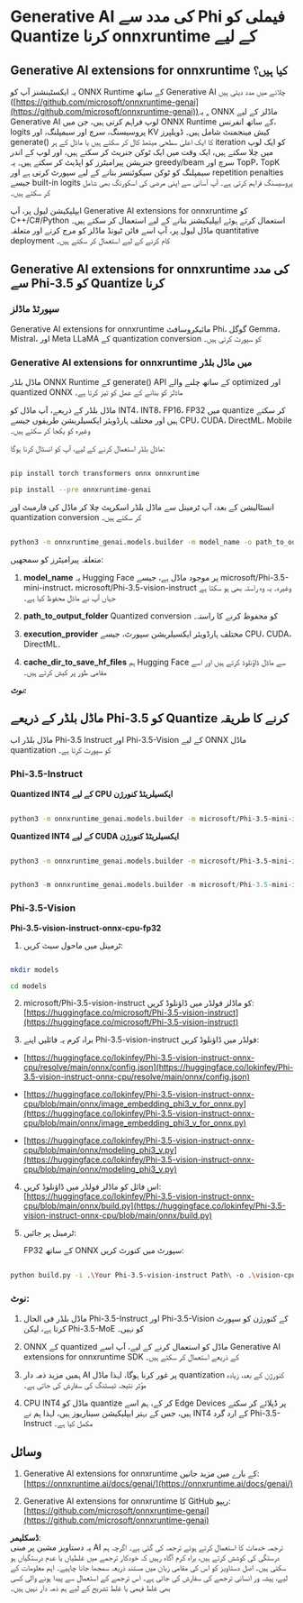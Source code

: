 # **Generative AI کی مدد سے Phi فیملی کو Quantize کرنا onnxruntime کے لیے**

## **Generative AI extensions for onnxruntime کیا ہیں؟**

یہ ایکسٹینشنز آپ کو ONNX Runtime کے ساتھ Generative AI چلانے میں مدد دیتی ہیں ([https://github.com/microsoft/onnxruntime-genai](https://github.com/microsoft/onnxruntime-genai))۔ یہ ONNX ماڈلز کے لیے Generative AI لوپ فراہم کرتی ہیں، جن میں ONNX Runtime کے ساتھ انفرنس، logits پروسیسنگ، سرچ اور سیمپلنگ، اور KV کیش مینجمنٹ شامل ہیں۔ ڈویلپرز generate() کا ایک اعلیٰ سطحی میتھڈ کال کر سکتے ہیں یا ماڈل کے ہر iteration کو ایک لوپ میں چلا سکتے ہیں، ایک وقت میں ایک ٹوکن جنریٹ کر سکتے ہیں، اور لوپ کے اندر جنریشن پیرامیٹرز کو اپڈیٹ کر سکتے ہیں۔ یہ greedy/beam سرچ اور TopP، TopK سیمپلنگ کو ٹوکن سیکوئنسز بنانے کے لیے سپورٹ کرتی ہے اور repetition penalties جیسے built-in logits پروسیسنگ فراہم کرتی ہے۔ آپ آسانی سے اپنی مرضی کی اسکورنگ بھی شامل کر سکتے ہیں۔

ایپلیکیشن لیول پر، آپ Generative AI extensions for onnxruntime کو C++/C#/Python استعمال کرتے ہوئے ایپلیکیشنز بنانے کے لیے استعمال کر سکتے ہیں۔ ماڈل لیول پر، آپ اسے فائن ٹیونڈ ماڈلز کو مرج کرنے اور متعلقہ quantitative deployment کام کرنے کے لیے استعمال کر سکتے ہیں۔

## **Generative AI extensions for onnxruntime کی مدد سے Phi-3.5 کو Quantize کرنا**

### **سپورٹڈ ماڈلز**

Generative AI extensions for onnxruntime مائیکروسافٹ Phi، گوگل Gemma، Mistral، اور Meta LLaMA کے quantization conversion کو سپورٹ کرتی ہیں۔

### **Generative AI extensions for onnxruntime میں ماڈل بلڈر**

ماڈل بلڈر ONNX Runtime کے generate() API کے ساتھ چلنے والے optimized اور quantized ONNX ماڈلز کو بنانے کے عمل کو تیز کرتا ہے۔

ماڈل بلڈر کے ذریعے، آپ ماڈل کو INT4، INT8، FP16، FP32 میں quantize کر سکتے ہیں اور مختلف ہارڈویئر ایکسیلریشن طریقوں جیسے CPU، CUDA، DirectML، Mobile وغیرہ کو یکجا کر سکتے ہیں۔

ماڈل بلڈر استعمال کرنے کے لیے، آپ کو انسٹال کرنا ہوگا:

```bash

pip install torch transformers onnx onnxruntime

pip install --pre onnxruntime-genai

```

انسٹالیشن کے بعد، آپ ٹرمینل سے ماڈل بلڈر اسکرپٹ چلا کر ماڈل کی فارمیٹ اور quantization conversion کر سکتے ہیں۔

```bash

python3 -m onnxruntime_genai.models.builder -m model_name -o path_to_output_folder -p precision -e execution_provider -c cache_dir_to_save_hf_files

```

متعلقہ پیرامیٹرز کو سمجھیں:

1. **model_name** یہ Hugging Face پر موجود ماڈل ہے، جیسے microsoft/Phi-3.5-mini-instruct، microsoft/Phi-3.5-vision-instruct وغیرہ۔ یہ وہ راستہ بھی ہو سکتا ہے جہاں آپ نے ماڈل محفوظ کیا ہے۔

2. **path_to_output_folder** Quantized conversion کو محفوظ کرنے کا راستہ۔

3. **execution_provider** مختلف ہارڈویئر ایکسیلریشن سپورٹ، جیسے CPU، CUDA، DirectML۔

4. **cache_dir_to_save_hf_files** ہم Hugging Face سے ماڈل ڈاؤنلوڈ کرتے ہیں اور اسے مقامی طور پر کیش کرتے ہیں۔

***نوٹ:***

## **ماڈل بلڈر کے ذریعے Phi-3.5 کو Quantize کرنے کا طریقہ**

ماڈل بلڈر اب Phi-3.5 Instruct اور Phi-3.5-Vision کے لیے ONNX ماڈل quantization کو سپورٹ کرتا ہے۔

### **Phi-3.5-Instruct**

**Quantized INT4 کے لیے CPU ایکسیلریٹڈ کنورژن**

```bash

python3 -m onnxruntime_genai.models.builder -m microsoft/Phi-3.5-mini-instruct  -o ./onnx-cpu -p int4 -e cpu -c ./Phi-3.5-mini-instruct

```

**Quantized INT4 کے لیے CUDA ایکسیلریٹڈ کنورژن**

```bash

python3 -m onnxruntime_genai.models.builder -m microsoft/Phi-3.5-mini-instruct  -o ./onnx-cpu -p int4 -e cuda -c ./Phi-3.5-mini-instruct

```

```python

python3 -m onnxruntime_genai.models.builder -m microsoft/Phi-3.5-mini-instruct  -o ./onnx-cpu -p int4 -e cuda -c ./Phi-3.5-mini-instruct

```

### **Phi-3.5-Vision**

**Phi-3.5-vision-instruct-onnx-cpu-fp32**

1. ٹرمینل میں ماحول سیٹ کریں:

```bash

mkdir models

cd models 

```

2. microsoft/Phi-3.5-vision-instruct کو ماڈلز فولڈر میں ڈاؤنلوڈ کریں:
[https://huggingface.co/microsoft/Phi-3.5-vision-instruct](https://huggingface.co/microsoft/Phi-3.5-vision-instruct)

3. براہ کرم یہ فائلیں اپنے Phi-3.5-vision-instruct فولڈر میں ڈاؤنلوڈ کریں:

- [https://huggingface.co/lokinfey/Phi-3.5-vision-instruct-onnx-cpu/resolve/main/onnx/config.json](https://huggingface.co/lokinfey/Phi-3.5-vision-instruct-onnx-cpu/resolve/main/onnx/config.json)

- [https://huggingface.co/lokinfey/Phi-3.5-vision-instruct-onnx-cpu/blob/main/onnx/image_embedding_phi3_v_for_onnx.py](https://huggingface.co/lokinfey/Phi-3.5-vision-instruct-onnx-cpu/blob/main/onnx/image_embedding_phi3_v_for_onnx.py)

- [https://huggingface.co/lokinfey/Phi-3.5-vision-instruct-onnx-cpu/blob/main/onnx/modeling_phi3_v.py](https://huggingface.co/lokinfey/Phi-3.5-vision-instruct-onnx-cpu/blob/main/onnx/modeling_phi3_v.py)

4. اس فائل کو ماڈلز فولڈر میں ڈاؤنلوڈ کریں:
[https://huggingface.co/lokinfey/Phi-3.5-vision-instruct-onnx-cpu/blob/main/onnx/build.py](https://huggingface.co/lokinfey/Phi-3.5-vision-instruct-onnx-cpu/blob/main/onnx/build.py)

5. ٹرمینل پر جائیں:

    FP32 کے ساتھ ONNX سپورٹ میں کنورٹ کریں:

```bash

python build.py -i .\Your Phi-3.5-vision-instruct Path\ -o .\vision-cpu-fp32 -p f32 -e cpu

```

### **نوٹ:**

1. ماڈل بلڈر فی الحال Phi-3.5-Instruct اور Phi-3.5-Vision کے کنورژن کو سپورٹ کرتا ہے، لیکن Phi-3.5-MoE کو نہیں۔

2. ONNX کے quantized ماڈل کو استعمال کرنے کے لیے، آپ اسے Generative AI extensions for onnxruntime SDK کے ذریعے استعمال کر سکتے ہیں۔

3. ہمیں مزید ذمہ دار AI پر غور کرنا ہوگا، لہذا ماڈل quantization کنورژن کے بعد، زیادہ مؤثر نتیجہ ٹیسٹنگ کی سفارش کی جاتی ہے۔

4. CPU INT4 ماڈل کو quantize کر کے، ہم اسے Edge Devices پر ڈپلائے کر سکتے ہیں، جس کے بہتر ایپلیکیشن سیناریوز ہیں، لہذا ہم نے INT4 کے ارد گرد Phi-3.5-Instruct مکمل کیا ہے۔

## **وسائل**

1. Generative AI extensions for onnxruntime کے بارے میں مزید جانیں:
[https://onnxruntime.ai/docs/genai/](https://onnxruntime.ai/docs/genai/)

2. Generative AI extensions for onnxruntime کا GitHub ریپو:
[https://github.com/microsoft/onnxruntime-genai](https://github.com/microsoft/onnxruntime-genai)

**ڈسکلیمر**:  
یہ دستاویز مشین پر مبنی AI ترجمہ خدمات کا استعمال کرتے ہوئے ترجمہ کی گئی ہے۔ اگرچہ ہم درستگی کی کوشش کرتے ہیں، براہ کرم آگاہ رہیں کہ خودکار ترجمے میں غلطیاں یا عدم درستگیاں ہو سکتی ہیں۔ اصل دستاویز کو اس کی مقامی زبان میں مستند ذریعہ سمجھا جانا چاہیے۔ اہم معلومات کے لیے، پیشہ ور انسانی ترجمے کی سفارش کی جاتی ہے۔ اس ترجمے کے استعمال سے پیدا ہونے والی کسی بھی غلط فہمی یا غلط تشریح کے لیے ہم ذمہ دار نہیں ہیں۔